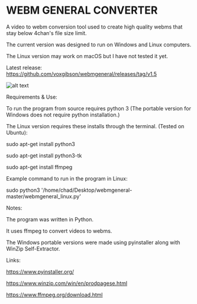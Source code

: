 # WEBM GENERAL CONVERTER
A video to webm conversion tool used to create high quality webms that stay below 4chan's file size limit.

The current version was designed to run on Windows and Linux computers. 

The Linux version may work on macOS but I have not tested it yet.

Latest release: https://github.com/voxgibson/webmgeneral/releases/tag/v1.5

![alt text](https://i.imgur.com/YqWixDU.jpg)

Requirements & Use: 

To run the program from source requires python 3 (The portable version for Windows does not require python installation.)

The Linux version requires these installs through the terminal. (Tested on Ubuntu):

sudo apt-get install python3

sudo apt-get install python3-tk

sudo apt-get install ffmpeg

Example command to run in the program in Linux:

sudo python3 '/home/chad/Desktop/webmgeneral-master/webmgeneral_linux.py'

Notes:

The program was written in Python.

It uses ffmpeg to convert videos to webms.

The Windows portable versions were made using pyinstaller along with WinZip Self-Extractor.

Links: 

https://www.pyinstaller.org/

https://www.winzip.com/win/en/prodpagese.html

https://www.ffmpeg.org/download.html
